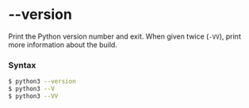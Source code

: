 # --version

Print the Python version number and exit. When given twice (`-VV`), print more information about the build.

### Syntax

```bash
$ python3 --version
$ python3 --V
$ python3 --VV
```